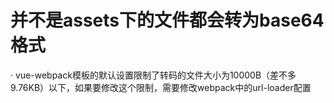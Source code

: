# 并不是assets下的文件都会转为base64格式 #

· vue-webpack模板的默认设置限制了转码的文件大小为10000B（差不多9.76KB）以下，如果要修改这个限制，需要修改webpack中的url-loader配置
